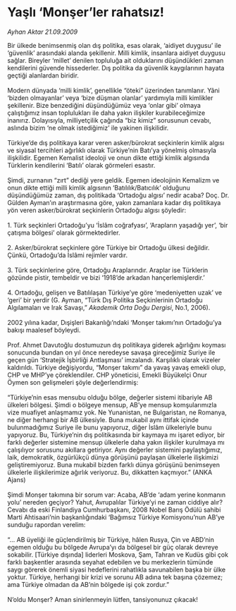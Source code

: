 # Yaşlı ‘Monşer’ler rahatsız!

*Ayhan Aktar 21.09.2009*

<div class="taraf_structure_2col_1zq">
<div class="margen_n">



 <p>Bir ülkede benimsenmiş olan dış politika, esas olarak, ‘aidiyet duygusu’ ile ‘güvenlik’ arasındaki alanda şekillenir. Milli kimlik, insanlara aidiyet duygusu sağlar. Bireyler ‘millet’ denilen topluluğa ait olduklarını düşündükleri zaman kendilerini güvende hissederler. Dış politika da güvenlik kaygılarının hayata geçtiği alanlardan biridir. <br/><br/>Modern dünyada ‘milli kimlik’, genellikle “öteki” üzerinden tanımlanır. Yâni ‘bizden olmayanlar’ veya ‘bize düşman olanlar’ yardımıyla milli kimlikler şekillenir. Bize benzediğini düşündüğümüz veya ‘onlar gibi’ olmaya çalıştığımız insan toplulukları ile daha yakın ilişkiler kurabileceğimize inanırız. Dolayısıyla, milliyetçilik çağında “biz kimiz” sorusunun cevabı, aslında bizim ‘ne olmak istediğimiz’ ile yakinen ilişkilidir. <br/><br/>Türkiye’de dış politikaya karar veren asker/bürokrat seçkinlerin kimlik algısı ve siyasal tercihleri ağırlıklı olarak Türkiye’nin Batı’ya yönelmiş olmasıyla ilişkilidir. Egemen Kemalist ideoloji ve onun dikte ettiği kimlik algısında Türklerin kendilerini ‘Batılı’ olarak görmeleri esastır. <br/><br/>Şimdi, zurnanın “zırt” dediği yere geldik. Egemen ideolojinin Kemalizm ve onun dikte ettiği milli kimlik algısının ‘Batılılık/Batıcılık’ olduğunu düşündüğümüz zaman, dış politikada ‘Ortadoğu algısı’ nedir acaba? Doç. Dr. Gülden Ayman’ın araştırmasına göre, yakın zamanlara kadar dış politikaya yön veren asker/bürokrat seçkinlerin Ortadoğu algısı şöyledir: <br/><br/>1. Türk seçkinleri Ortadoğu’yu ‘İslâm coğrafyası’, ‘Arapların yaşadığı yer’, ‘bir çatışma bölgesi’ olarak görmektedirler. <br/><br/>2. Asker/bürokrat seçkinlere göre Türkiye bir Ortadoğu ülkesi değildir. Çünkü, Ortadoğu’da İslâmi rejimler vardır. <br/><br/>3. Türk seçkinlerine göre, Ortadoğu Araplarındır. Araplar ise Türklerin gözünde pistir, tembeldir ve bizi ‘1918’de arkadan hançerlemişlerdir.’ <br/><br/>4. Ortadoğu, gelişen ve Batılılaşan Türkiye’ye göre ‘medeniyetten uzak’ ve ‘geri’ bir yerdir (G. Ayman, “Türk Dış Politika Seçkinlerinin Ortadoğu Algılamaları ve Irak Savaşı,” <i>Akademik Orta Doğu Dergisi</i>, No.1, 2006). <br/><br/>2002 yılına kadar, Dışişleri Bakanlığı’ndaki ‘Monşer takımı’nın Ortadoğu’ya bakışı maalesef böyleydi. <br/><br/>Prof. Ahmet Davutoğlu dostumuzun dış politikaya giderek ağırlığını koyması sonucunda bundan on yıl önce neredeyse savaşa gireceğimiz Suriye ile geçen gün ‘Stratejik İşbirliği Antlaşması’ imzalandı. Karşılıklı olarak vizeler kaldırıldı. Türkiye değişiyordu, “Monşer takımı” da yavaş yavaş emekli olup, CHP ve MHP’ye çöreklendiler. CHP yöneticisi, Emekli Büyükelçi Onur Öymen son gelişmeleri şöyle değerlendirmiş: <br/><br/>“Türkiye’nin esas mensubu olduğu bölge, değerler sistemi itibariyle AB ülkeleri bölgesi. Şimdi o bölgeye mensup, AB’ye mensup komşularımızla vize muafiyet anlaşmamız yok. Ne Yunanistan, ne Bulgaristan, ne Romanya, ne diğer herhangi bir AB ülkesiyle. Buna mukabil aynı ittifak içinde bulunmadığımız Suriye ile bunu yapıyoruz, diğer İslâm ülkeleriyle bunu yapıyoruz. Bu, Türkiye’nin dış politikasında bir kaymaya mı işaret ediyor, bir farklı değerler sistemine mensup ülkelerle daha yakın ilişkiler kurulmaya mı çalışılıyor sorusunu akıllara getiriyor. Aynı değerler sistemini paylaştığımız, laik, demokratik, özgürlükçü dünya görüşünü paylaşan ülkelerle ilişkimizi geliştiremiyoruz. Buna mukabil bizden farklı dünya görüşünü benimseyen ülkelerle ilişkilerimize ağırlık veriyoruz. Bu, dikkatten kaçmıyor.” (ANKA Ajans) <br/><br/>Şimdi Monşer takımına bir sorum var: Acaba, AB’de ‘adam yerine konmanın yolu’ nereden geçiyor? Yahut, Avrupalılar Türkiye’yi ne zaman ciddiye alır? Cevabı da eski Finlandiya Cumhurbaşkanı, 2008 Nobel Barış Ödülü sahibi Marti Ahtisaari’nin başkanlığındaki ‘Bağımsız Türkiye Komisyonu’nun AB’ye sunduğu rapordan verelim:  <br/><br/>“... AB üyeliği ile güçlendirilmiş bir Türkiye, hâlen Rusya, Çin ve ABD’nin egemen olduğu bu bölgede Avrupa’yı da bölgesel bir güç olarak devreye sokabilir. [Türkiye dışında] liderleri Moskova, Şam, Tahran ve Kudüs gibi çok farklı başkentler arasında seyahat edebilen ve bu merkezlerin tümünde saygı görerek önemli siyasi hedeflerini rahatlıkla savunabilen başka bir ülke yoktur. Türkiye, herhangi bir krizi ve sorunu AB adına tek başına çözemez; ama Türkiye olmadan da AB’nin bölgede işi çok zordur.” <br/><br/>N’oldu Monşer? Aman sinirlenmeyin lütfen, tansiyonunuz çıkacak!</p>
<br/>
<br/>
<br/>



<br/>


<div id="taraf_not">
</div>

</div>


</div>
